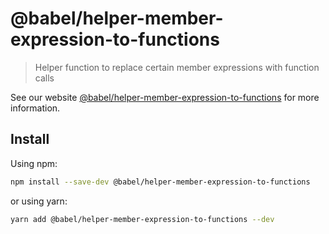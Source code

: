# @babel/helper-member-expression-to-functions

> Helper function to replace certain member expressions with function calls

See our website [@babel/helper-member-expression-to-functions](https://babeljs.io/docs/en/next/babel-helper-member-expression-to-functions.html) for more information.

## Install

Using npm:

```bash
npm install --save-dev @babel/helper-member-expression-to-functions
```

or using yarn:

```bash
yarn add @babel/helper-member-expression-to-functions --dev
```

